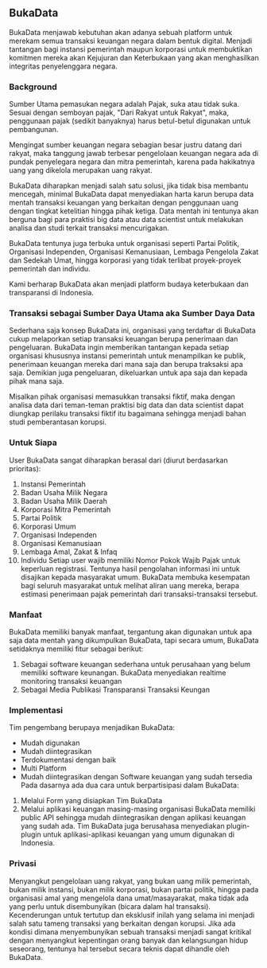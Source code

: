 ## BukaData

BukaData menjawab kebutuhan akan adanya sebuah platform untuk merekam semua transaksi keuangan negara dalam bentuk digital. Menjadi tantangan bagi instansi pemerintah maupun korporasi untuk membuktikan komitmen mereka akan Kejujuran dan Keterbukaan yang akan menghasilkan integritas penyelenggara negara.

### Background
Sumber Utama pemasukan negara adalah Pajak, suka atau tidak suka. Sesuai dengan semboyan pajak, "Dari Rakyat untuk Rakyat", maka, penggunaan pajak (sedikit banyaknya) harus betul-betul digunakan untuk pembangunan.

Mengingat sumber keuangan negara sebagian besar justru datang dari rakyat, maka tanggung jawab terbesar pengelolaan keuangan negara ada di pundak penyelegara negara dan mitra pemerintah, karena pada hakikatnya uang yang dikelola merupakan uang rakyat. 

BukaData diharapkan menjadi salah satu solusi, jika tidak bisa membantu mencegah, minimal BukaData dapat menyediakan harta karun berupa data mentah transaksi keuangan yang berkaitan dengan penggunaan uang dengan tingkat ketelitian hingga pihak ketiga. Data mentah ini tentunya akan berguna bagi para praktisi big data atau data scientist untuk melakukan analisa dan studi terkait transaksi mencurigakan.

BukaData tentunya juga terbuka untuk organisasi seperti Partai Politik, Organisasi Independen, Organisasi Kemanusiaan, Lembaga Pengelola Zakat dan Sedekah Umat, hingga korporasi yang tidak terlibat proyek-proyek pemerintah dan individu.

Kami berharap BukaData akan menjadi platform budaya keterbukaan dan transparansi di Indonesia.

### Transaksi sebagai Sumber Daya Utama aka Sumber Daya Data
Sederhana saja konsep BukaData ini, organisasi yang terdaftar di BukaData cukup melaporkan setiap transaksi keuangan berupa penerimaan dan pengeluaran. BukaData ingin memberikan tantangan kepada setiap organisasi khususnya instansi pemerintah untuk menampilkan ke publik, penerimaan keuangan mereka dari mana saja dan berupa traksaksi apa saja. Demikian juga pengeluaran, dikeluarkan untuk apa saja dan kepada pihak mana saja.

Misalkan pihak organisasi memasukkan transaksi fiktif, maka dengan analisa data dari teman-teman praktisi big data dan data scientist dapat diungkap perilaku transaksi fiktif itu bagaimana sehingga menjadi bahan studi pemberantasan korupsi.

### Untuk Siapa
User BukaData sangat diharapkan berasal dari (diurut berdasarkan prioritas):
1. Instansi Pemerintah
2. Badan Usaha Milik Negara
3. Badan Usaha Milik Daerah
4. Korporasi Mitra Pemerintah
5. Partai Politik
6. Korporasi Umum
7. Organisasi Independen
8. Organisasi Kemanusiaan
9. Lembaga Amal, Zakat & Infaq
10. Individu
Setiap user wajib memiliki Nomor Pokok Wajib Pajak untuk keperluan registrasi.
Tentunya hasil pengolahan informasi ini untuk disajikan kepada masyarakat umum. BukaData membuka kesempatan bagi seluruh masyarakat untuk melihat aliran uang mereka, berapa estimasi penerimaan pajak pemerintah dari transaksi-transaksi tersebut.

### Manfaat
BukaData memiliki banyak manfaat, tergantung akan digunakan untuk apa saja data mentah yang dikumpulkan BukaData, tapi secara umum, BukaData setidaknya memiliki fitur sebagai berikut:
1. Sebagai software keuangan sederhana untuk perusahaan yang belum memiliki software keunangan. BukaData menyediakan realtime monitoring transaksi keuangan
2. Sebagai Media Publikasi Transparansi Transaksi Keungan

### Implementasi
Tim pengembang berupaya menjadikan BukaData:
- Mudah digunakan
- Mudah diintegrasikan
- Terdokumentasi dengan baik
- Multi Platform
- Mudah diintegrasikan dengan Software keuangan yang sudah tersedia
Pada dasarnya ada dua cara untuk berpartisipasi dalam BukaData:
1. Melalui Form yang disiapkan Tim BukaData
2. Melalui aplikasi keuangan masing-masing organisasi
BukaData memiliki public API sehingga mudah diintegrasikan dengan aplikasi keuangan yang sudah ada.
Tim BukaData juga berusahasa menyediakan plugin-plugin untuk aplikasi-aplikasi keuangan yang umum digunakan di Indonesia.

### Privasi
Menyangkut pengelolaan uang rakyat, yang bukan uang milik pemerintah, bukan milik instansi, bukan milik korporasi, bukan partai politik, hingga pada organisasi amal yang mengelola dana umat/masayarakat, maka tidak ada yang perlu untuk disembunyikan (bicara dalam hal transaksi).
Kecenderungan untuk tertutup dan eksklusif inilah yang selama ini menjadi salah satu tameng transaksi yang berkaitan dengan korupsi.
Jika ada kondisi dimana menyembunyikan sebuah transaksi menjadi sangat kritikal dengan menyangkut kepentingan orang banyak dan kelangsungan hidup seseorang, tentunya hal tersebut secara teknis dapat dihandle oleh BukaData.